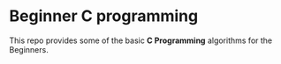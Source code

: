 # Beginner C programming

This repo provides some of the basic **C Programming** algorithms for the Beginners.


